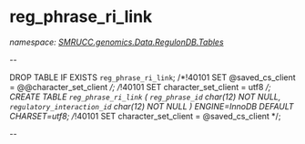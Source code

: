 ﻿# reg_phrase_ri_link
_namespace: [SMRUCC.genomics.Data.RegulonDB.Tables](./index.md)_

--
 
 DROP TABLE IF EXISTS `reg_phrase_ri_link`;
 /*!40101 SET @saved_cs_client = @@character_set_client */;
 /*!40101 SET character_set_client = utf8 */;
 CREATE TABLE `reg_phrase_ri_link` (
 `reg_phrase_id` char(12) NOT NULL,
 `regulatory_interaction_id` char(12) NOT NULL
 ) ENGINE=InnoDB DEFAULT CHARSET=utf8;
 /*!40101 SET character_set_client = @saved_cs_client */;
 
 --




